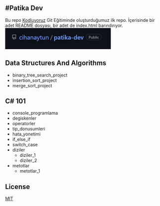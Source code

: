 #Patika Dev
---
Bu repo [Kodluyoruz](https://www.kodluyoruz.org) Git Eğitiminde oluşturduğumuz ilk repo. İçerisinde bir adet README dosyası, bir adet de index.html barındırıyor.
![image](img/image.png)

## Data Structures And Algorithms
- binary_tree_search_project
- insertion_sort_project
- merge_sort_project


## C# 101
- console_programlama
- degiskenler
- operatorler
- tip_donusumleri
- hata_yonetimi
- if_else_if
- switch_case
- diziler
  * diziler_1
  * diziler_2
- metotlar
  * metotlar_1

  




## License
[MIT](https://choosealicense.com/licenses/mit/)
